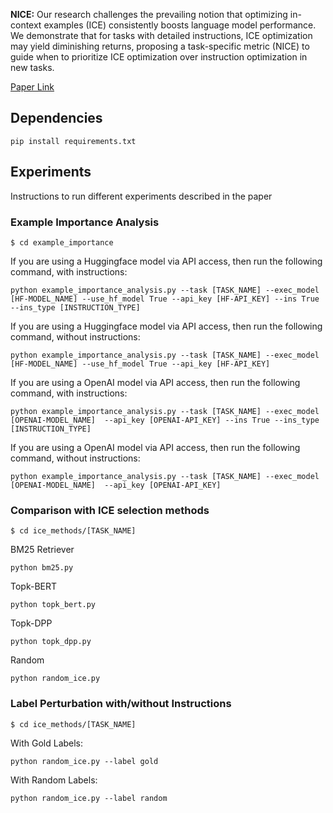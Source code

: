 **NICE:** Our research challenges the prevailing notion that optimizing in-context examples (ICE) consistently boosts language model performance. We demonstrate that for tasks with detailed instructions, ICE optimization may yield diminishing returns, proposing a task-specific metric (NICE) to guide when to prioritize ICE optimization over instruction optimization in new tasks.

[Paper Link](https://arxiv.org/abs/2402.06733)

## Dependencies
```
pip install requirements.txt
```
## Experiments
Instructions to run different experiments described in the paper
### Example Importance Analysis
```
$ cd example_importance
```
If you are using a Huggingface model via API access, then run the following command, with instructions:
```
python example_importance_analysis.py --task [TASK_NAME] --exec_model [HF-MODEL_NAME] --use_hf_model True --api_key [HF-API_KEY] --ins True --ins_type [INSTRUCTION_TYPE]
```
If you are using a Huggingface model via API access, then run the following command, without instructions:
```
python example_importance_analysis.py --task [TASK_NAME] --exec_model [HF-MODEL_NAME] --use_hf_model True --api_key [HF-API_KEY]
```
If you are using a OpenAI model via API access, then run the following command, with instructions:
```
python example_importance_analysis.py --task [TASK_NAME] --exec_model [OPENAI-MODEL_NAME]  --api_key [OPENAI-API_KEY] --ins True --ins_type [INSTRUCTION_TYPE]
```
If you are using a OpenAI model via API access, then run the following command, without instructions:
```
python example_importance_analysis.py --task [TASK_NAME] --exec_model [OPENAI-MODEL_NAME]  --api_key [OPENAI-API_KEY]
```

### Comparison with ICE selection methods
```
$ cd ice_methods/[TASK_NAME]
```
BM25 Retriever
```
python bm25.py
```
Topk-BERT 
```
python topk_bert.py
```
Topk-DPP
```
python topk_dpp.py
````
Random
```
python random_ice.py
```

### Label Perturbation with/without Instructions
```
$ cd ice_methods/[TASK_NAME]
```
With Gold Labels:
```
python random_ice.py --label gold
```
With Random Labels:
```
python random_ice.py --label random
```







